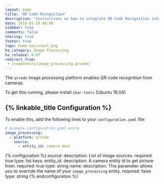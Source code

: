 ```yaml
---
layout: page
title: "QR Code Recognition"
description: "Instructions on how to integrate QR Code Recognition into Home Assistant."
date: 2019-01-18 00:00
sidebar: true
comments: false
sharing: true
footer: true
logo: home-assistant.png
ha_category: Image Processing
ha_release: 0.87
redirect_from:
 - /components/image_processing.qrcode/
---
```


The `qrcode` image processing platform enables QR code recognition from cameras.

To get this running, please install `zbar-tools` (Ubuntu 18.04)

## {% linkable_title Configuration %}

To enable this, add the following lines to your `configuration.yaml` file:

```yaml
# Example configuration.yaml entry
image_processing:
  - platform: qrcode
    source:
      - entity_id: camera.door
```

{% configuration %}
source:
  description: List of image sources.
  required: true
  type: list
  keys:
    entity_id:
      description: A camera entity id to get picture from.
      required: true
      type: string
    name:
      description: This parameter allows you to override the name of your `image_processing` entity.
      required: false
      type: string
{% endconfiguration %}

